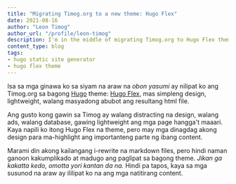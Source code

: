 ```yaml
---
title: "Migrating Timog.org to a new theme: Hugo Flex"
date: 2021-08-16
author: "Leon Timog"
author_url: "/profile/leon-timog"
description: I'm in the middle of migrating Timog.org to Hugo Flex theme
content_type: blog
tags:
- hugo static site generator
- hugo flex theme
---
```

Isa sa mga ginawa ko sa siyam na araw na *obon yasumi* ay nilipat ko ang Timog.org sa bagong [Hugo](https://gohugo.io/) theme: [Hugo Flex](https://github.com/de-souza/hugo-flex), mas simpleng design, lightweight, walang masyadong abubot ang resultang html file.

Ang gusto kong gawin sa Timog ay walang distracting na design, walang ads, walang database, gawing lightweight ang mga page hangga't maaari. Kaya napili ko itong Hugo Flex na theme, pero may mga dinagdag akong design para ma-highlight ang importanteng parte ng ibang content.

Marami din akong kailangang i-rewrite na markdown files, pero hindi naman ganoon kakumplikado at madugo ang paglipat sa bagong theme. *Jikan ga kakatta kedo, omotta yori kantan da na.* Hindi pa tapos, kaya sa mga susunod na araw ay ililipat ko na ang mga natitirang content.